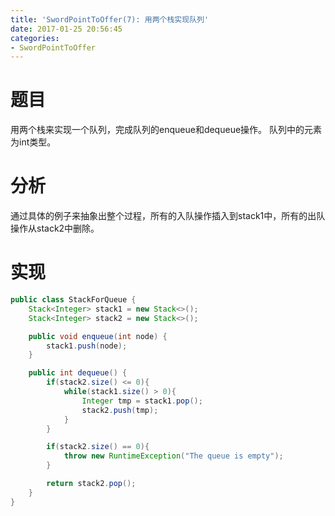 ```yaml
---
title: 'SwordPointToOffer(7): 用两个栈实现队列'
date: 2017-01-25 20:56:45
categories:
- SwordPointToOffer
---
```


# 题目
用两个栈来实现一个队列，完成队列的enqueue和dequeue操作。 队列中的元素为int类型。

# 分析
通过具体的例子来抽象出整个过程，所有的入队操作插入到stack1中，所有的出队操作从stack2中删除。

# 实现
```java
public class StackForQueue {
    Stack<Integer> stack1 = new Stack<>();
    Stack<Integer> stack2 = new Stack<>();

    public void enqueue(int node) {
        stack1.push(node);
    }

    public int dequeue() {
        if(stack2.size() <= 0){
            while(stack1.size() > 0){
                Integer tmp = stack1.pop();
                stack2.push(tmp);
            }
        }

        if(stack2.size() == 0){
            throw new RuntimeException("The queue is empty");
        }

        return stack2.pop();
    }
}
```
